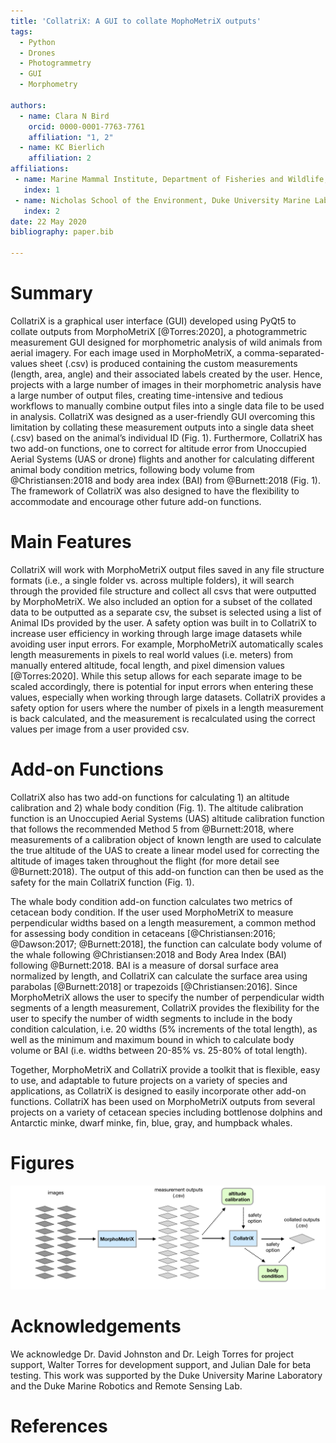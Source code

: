 ```yaml
---
title: 'CollatriX: A GUI to collate MophoMetriX outputs'
tags:
  - Python
  - Drones
  - Photogrammetry
  - GUI
  - Morphometry

authors:
  - name: Clara N Bird
    orcid: 0000-0001-7763-7761
    affiliation: "1, 2"
  - name: KC Bierlich
    affiliation: 2
affiliations:
 - name: Marine Mammal Institute, Department of Fisheries and Wildlife, Oregon State University
   index: 1
 - name: Nicholas School of the Environment, Duke University Marine Laboratory
   index: 2
date: 22 May 2020
bibliography: paper.bib

---
```


# Summary

CollatriX is a graphical user interface (GUI) developed using PyQt5 to collate outputs from MorphoMetriX [@Torres:2020], a photogrammetric measurement GUI designed for morphometric analysis of wild animals from aerial imagery. For each image used in MorphoMetriX, a comma-separated-values sheet (.csv) is produced containing the custom measurements (length, area, angle) and their associated labels created by the user. Hence, projects with a large number of images in their morphometric analysis have a large number of output files, creating time-intensive and tedious workflows to manually combine output files into a single data file to be used in analysis. CollatriX was designed as a user-friendly GUI overcoming this limitation by collating these measurement outputs into a single data sheet (.csv) based on the animal’s individual ID (Fig. 1). Furthermore, CollatriX has two add-on functions, one to correct for altitude error from Unoccupied Aerial Systems (UAS or drone) flights and another for calculating different animal body condition metrics, following body volume from @Christiansen:2018 and body area index (BAI) from @Burnett:2018 (Fig. 1). The framework of CollatriX was also designed to have the flexibility to accommodate and encourage other future add-on functions.

# Main Features

CollatriX will work with MorphoMetriX output files saved in any file structure formats (i.e., a single folder vs. across multiple folders), it will search through the provided file structure and collect all csvs that were outputted by MorphoMetriX. We also included an option for a subset of the collated data to be outputted as a separate csv, the subset is selected using a list of Animal IDs provided by the user. A safety option was built in to CollatriX to increase user efficiency in working through large image datasets while avoiding user input errors. For example, MorphoMetriX automatically scales length measurements in pixels to real world values (i.e. meters) from manually entered altitude, focal length, and pixel dimension values [@Torres:2020]. While this setup allows for each separate image to be scaled accordingly, there is potential for input errors when entering these values, especially when working through large datasets. CollatriX provides a safety option for users where the number of pixels in a length measurement is back calculated, and the measurement is recalculated using the correct values per image from a user provided csv.

# Add-on Functions

CollatriX also has two add-on functions for calculating 1) an altitude calibration and 2) whale body condition (Fig. 1). The altitude calibration function is an Unoccupied Aerial Systems (UAS) altitude calibration function that follows the recommended Method 5 from @Burnett:2018, where measurements of a calibration object of known length are used to calculate the true altitude of the UAS to create a linear model used for correcting the altitude of images taken throughout the flight (for more detail see @Burnett:2018). The output of this add-on function can then be used as the safety for the main CollatriX function (Fig. 1).

The whale body condition add-on function calculates two metrics of cetacean body condition. If the user used MorphoMetriX to measure perpendicular widths based on a length measurement, a common method for assessing body condition in cetaceans [@Christiansen:2016; @Dawson:2017; @Burnett:2018], the function can calculate body volume of the whale following @Christiansen:2018 and Body Area Index (BAI) following @Burnett:2018. BAI is a measure of dorsal surface area normalized by length, and CollatriX can calculate the surface area using parabolas [@Burnett:2018] or trapezoids [@Christiansen:2016]. Since MorphoMetriX allows the user to specify the number of perpendicular width segments of a length measurement, CollatriX provides the flexibility for the user to specify the number of width segments to include in the body condition calculation, i.e. 20 widths (5% increments of the total length), as well as the minimum and maximum bound in which to calculate body volume or BAI (i.e. widths between 20-85% vs. 25-80% of total length).

Together, MorphoMetriX and CollatriX provide a toolkit that is flexible, easy to use, and adaptable to future projects on a variety of species and applications, as CollatriX is designed to easily incorporate other add-on functions. CollatriX has been used on MorphoMetriX outputs from several projects on a variety of cetacean species including bottlenose dolphins and Antarctic minke, dwarf minke, fin, blue, gray, and humpback whales.

# Figures

![Figure 1. Basic overview of CollatriX workflow using measurement outputs from MorphoMetriX (Torres and Bierlich 2020) Measurement outputs are collated into a single output file based on the ‘Image ID’. Solid arrows represent main pathway, dotted arrows represent pathway including add-on functions.](../images/Figure1.png)

# Acknowledgements

We acknowledge Dr. David Johnston and Dr. Leigh Torres for project support, Walter Torres for development support, and Julian Dale for beta testing. This work was supported by the Duke University Marine Laboratory and the Duke Marine Robotics and Remote Sensing Lab.


# References
